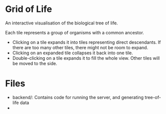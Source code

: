 Grid of Life
============

An interactive visualisation of the biological tree of life.

Each tile represents a group of organisms with a common ancestor.
-   Clicking on a tile expands it into tiles representing direct descendants.
    If there are too many other tiles, there might not be room to expand.
-   Clicking on an expanded tile collapses it back into one tile.
-   Double-clicking on a tile expands it to fill the whole view.
    Other tiles will be moved to the side.

Files
=====
-   backend/: Contains code for running the server, and generating tree-of-life data
-   
